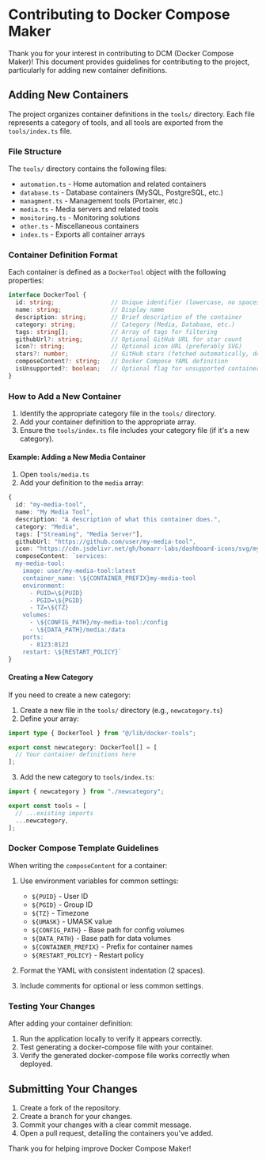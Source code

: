 # Contributing to Docker Compose Maker

Thank you for your interest in contributing to DCM (Docker Compose Maker)! This document provides guidelines for contributing to the project, particularly for adding new container definitions.

## Adding New Containers

The project organizes container definitions in the `tools/` directory. Each file represents a category of tools, and all tools are exported from the `tools/index.ts` file.

### File Structure

The `tools/` directory contains the following files:

- `automation.ts` - Home automation and related containers
- `database.ts` - Database containers (MySQL, PostgreSQL, etc.)
- `managment.ts` - Management tools (Portainer, etc.)
- `media.ts` - Media servers and related tools
- `monitoring.ts` - Monitoring solutions
- `other.ts` - Miscellaneous containers
- `index.ts` - Exports all container arrays

### Container Definition Format

Each container is defined as a `DockerTool` object with the following properties:

```typescript
interface DockerTool {
  id: string;                // Unique identifier (lowercase, no spaces)
  name: string;              // Display name
  description: string;       // Brief description of the container
  category: string;          // Category (Media, Database, etc.)
  tags: string[];            // Array of tags for filtering
  githubUrl?: string;        // Optional GitHub URL for star count
  icon?: string;             // Optional icon URL (preferably SVG)
  stars?: number;            // GitHub stars (fetched automatically, don't set manually)
  composeContent?: string;   // Docker Compose YAML definition
  isUnsupported?: boolean;   // Optional flag for unsupported containers
}
```

### How to Add a New Container

1. Identify the appropriate category file in the `tools/` directory.
2. Add your container definition to the appropriate array.
3. Ensure the `tools/index.ts` file includes your category file (if it's a new category).

#### Example: Adding a New Media Container

1. Open `tools/media.ts`
2. Add your definition to the `media` array:

```typescript
{
  id: "my-media-tool",
  name: "My Media Tool",
  description: "A description of what this container does.",
  category: "Media",
  tags: ["Streaming", "Media Server"],
  githubUrl: "https://github.com/user/my-media-tool",
  icon: "https://cdn.jsdelivr.net/gh/homarr-labs/dashboard-icons/svg/my-media-tool.svg",
  composeContent: `services:
  my-media-tool:
    image: user/my-media-tool:latest
    container_name: \${CONTAINER_PREFIX}my-media-tool
    environment:
      - PUID=\${PUID}
      - PGID=\${PGID}
      - TZ=\${TZ}
    volumes:
      - \${CONFIG_PATH}/my-media-tool:/config
      - \${DATA_PATH}/media:/data
    ports:
      - 8123:8123
    restart: \${RESTART_POLICY}`
}
```

#### Creating a New Category

If you need to create a new category:

1. Create a new file in the `tools/` directory (e.g., `newcategory.ts`)
2. Define your array:

```typescript
import type { DockerTool } from "@/lib/docker-tools";

export const newcategory: DockerTool[] = [
  // Your container definitions here
];
```

3. Add the new category to `tools/index.ts`:

```typescript
import { newcategory } from "./newcategory";

export const tools = [
  // ...existing imports
  ...newcategory,
];
```

### Docker Compose Template Guidelines

When writing the `composeContent` for a container:

1. Use environment variables for common settings:
   - `${PUID}` - User ID
   - `${PGID}` - Group ID
   - `${TZ}` - Timezone
   - `${UMASK}` - UMASK value
   - `${CONFIG_PATH}` - Base path for config volumes
   - `${DATA_PATH}` - Base path for data volumes
   - `${CONTAINER_PREFIX}` - Prefix for container names
   - `${RESTART_POLICY}` - Restart policy

2. Format the YAML with consistent indentation (2 spaces).

3. Include comments for optional or less common settings.

### Testing Your Changes

After adding your container definition:

1. Run the application locally to verify it appears correctly.
2. Test generating a docker-compose file with your container.
3. Verify the generated docker-compose file works correctly when deployed.

## Submitting Your Changes

1. Create a fork of the repository.
2. Create a branch for your changes.
3. Commit your changes with a clear commit message.
4. Open a pull request, detailing the containers you've added.

Thank you for helping improve Docker Compose Maker! 